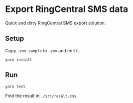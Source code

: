 # Export RingCentral SMS data

Quick and dirty RingCentral SMS export solution.


## Setup

Copy `.env.sample` to `.env` and edit it.

```
yarn install
```


## Run

```
yarn test
```


Find the result in `./src/result.csv`.
